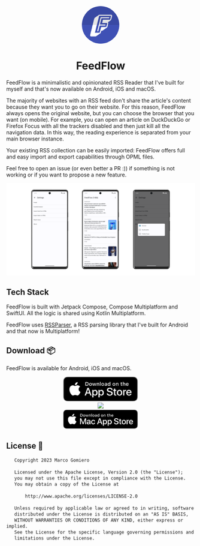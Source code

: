 <div align="center">
  <img style="border-radius: 50%" src="assets/logo/icon-512.png" width="100px">
  <h1>FeedFlow</h1>
</div>

FeedFlow is a minimalistic and opinionated RSS Reader that I've built for myself and that's now available on Android, iOS and macOS.

The majority of websites with an RSS feed don't share the article's content because they want you to go on their website. For this reason, FeedFlow always opens the original website, but you can choose the browser that you want (on mobile). For example, you can open an article on DuckDuckGo or Firefox Focus with all the trackers disabled and then just kill all the navigation data. In this way, the reading experience is separated from your main browser instance.

Your existing RSS collection can be easily imported: FeedFlow offers full and easy import and export capabilities through OPML files.

Feel free to open an issue (or even better a PR :)) if something is not working or if you want to propose a new feature.

<div align="center">
  <img src="assets/banner.png">
</div>

## Tech Stack

FeedFlow is built with Jetpack Compose, Compose Multiplatform and SwiftUI. All the logic is shared using Kotlin Multiplatform.

FeedFlow uses [RSSParser](https://github.com/prof18/RSS-Parser), a RSS parsing library that I've built for Android and that now is Multiplatform!

## Download 📦

FeedFlow is available for Android, iOS and macOS.

<div align="center"><a href=""><img src="assets/appstore/app_store_download.svg" width="200px"/></a></div>
<div align="center"><a href="https://play.google.com/store/apps/details?id=com.prof.friends_tournament"><img src="https://play.google.com/intl/en_us/badges/images/generic/en_badge_web_generic.png" width="230px"/></a></div>
<div align="center"><a href="https://github.com/prof18/feed-flow/releases/latest"><img src="assets/appstore/mac_store_download.svg" width="200px" /></a></div>

## License 📄

```
   Copyright 2023 Marco Gomiero

   Licensed under the Apache License, Version 2.0 (the "License");
   you may not use this file except in compliance with the License.
   You may obtain a copy of the License at

       http://www.apache.org/licenses/LICENSE-2.0

   Unless required by applicable law or agreed to in writing, software
   distributed under the License is distributed on an "AS IS" BASIS,
   WITHOUT WARRANTIES OR CONDITIONS OF ANY KIND, either express or implied.
   See the License for the specific language governing permissions and
   limitations under the License.
```